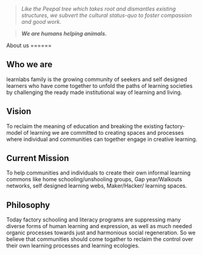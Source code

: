 <!--
Title: About us
-->

<!--

<div style="padding: 10px; border: 1px solid; margin-top:10px; background-color: #ff0;"><strong>We are among the 5 nominees for "Clark for Care" award!</strong></br>To help us win Rs. 100,000 for helping animals, go to <a href="https://www.facebook.com/120832497945926/photos/1383147105047786/">our nomination page</a> and hit "Like"! <br/>Thank you :)</div>
-->

><i>Like the Peepal tree which takes root and dismantles existing structures, we subvert the cultural status-quo to foster compassion and good work.</i>

>****<i>We are humans helping animals.</i>****

<!-- ![](/images/siteheader.jpg) -->
<!--
<div class="fb-video" data-href="https://www.facebook.com/badmashpeepal/videos/1599743853685951/" data-width="600" data-show-text="false" data-allowfullscreen="true">
</div>
<iframe width="100%" height="200px" src="https://www.youtube.com/embed/t5egI4E3BjU" frameborder="0" allowfullscreen></iframe>
-->
<div class="youtube-player" data-id="ehExMVZ7FcE"></div>About us
======

## Who we are

learnlabs family is the  growing community of seekers and self designed learners who have come together to unfold the paths of learning societies by challenging the ready made institutional way of learning and living.

## Vision

To reclaim the meaning of education and breaking the existing factory-model of learning we are committed to creating spaces and processes where individual and communities can together engage in creative learning.

## Current Mission

To help communities and individuals to create their own informal learning commons like home schooling/unshooling groups, Gap year/Walkouts networks, self designed learning webs, Maker/Hacker/ learning spaces.

## Philosophy

Today factory schooling and literacy programs are suppressing many diverse forms of human learning and expression, as well as much needed organic processes towards just and harmonious social regeneration. So we believe that communities should come togather to reclaim the control over their own learning processes and learning ecologies.
